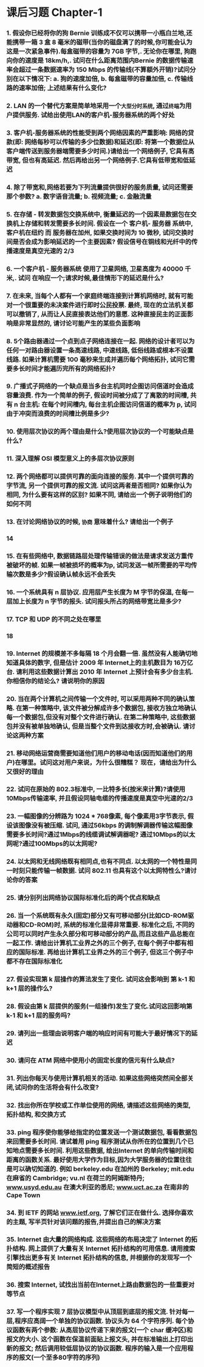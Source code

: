 # 课后习题 Chapter-1

### 1. 假设你已经将你的狗 Bernie 训练成不仅可以携带一小瓶白兰地,还能携带一箱 3 盒 8 毫米的磁带(当你的磁盘满了的时候,你可能会认为这是一次紧急事件).每盒磁带的容量为 7GB 字节,. 无论你在哪里, 狗跑向你的速度是 18km/h,. 试问在什么距离范围内Bernie 的数据传输速率会超过一条数据速率为 150 Mbps 的传输线(不算额外开销)?试问分别在以下情况下: a. 狗的速度加倍, b. 每盒磁带的容量加倍, c. 传输线路的速率加倍; 上述结果有什么变化?

>

### 2. LAN 的一个替代方案是简单地采用一个`大型分时系统`, 通过`终端`为用户提供服务. 试给出使用LAN的客户机-服务器系统的两个好处

>

### 3. 客户机-服务器系统的性能受到两个网络因素的严重影响: 网络的贷款(即: 网络每秒可以传输的多少位数据)和延迟(即: 将第一个数据位从客户端传送到服务器端需要多少时间.)请给出一个网络例子, 它具有高带宽, 但也有高延迟. 然后再给出另一个网络例子.它具有低带宽和低延迟

>

### 4. 除了带宽和,网络若要为下列流量提供很好的服务质量, 试问还需要那个参数? a. 数字语音流量; b. 视频流量; c. 金融流量

>

### 5. 在存储 - 转发数据包交换系统中, 衡量延迟的一个因素是数据包在交换机上存储和转发需要多长时间. 假设在一个 客户机- 服务器 系统中, 客户机在纽约 而 服务器在加州, 如果交换时间为 10 微秒, 试问交换时间是否会成为影响延迟的一个主要因素? 假设信号在铜线和光纤中的传播速度是真空光速的 2/3

>

### 6. 一个客户机 - 服务器系统 使用了卫星网络, 卫星高度为 40000 千米,. 试问 在响应一个;请求时候,最佳情形下的延迟是什么?

>

### 7. 在未来, 当每个人都有一个家庭终端连接到计算机网络时, 就有可能对一个很重要的未决案件进行即时公民投票. 最终, 现在的立法机关都可以撤销了, 从而让人民直接表达他们的意愿. 这种直接民主的正面影响是非常显然的, 请讨论可能产生的某些负面影响

>

### 8. 5个路由器通过一个点到点子网络连接在一起. 网络的设计者可以为任何一对路由器设置一条高速线路, 中速线路, 低俗线路或根本不设置线路. 如果计算机需要 100 毫秒来生成并遍历每个网络拓扑, 试问它需要多长时间才能遍历完所有的网络拓扑?

>

### 9. 广播式子网络的一个缺点是当多台主机同时企图访问信道时会造成容量浪费. 作为一个简单的例子, 假设时间被分成了了离散的时间槽, 共有 n 台主机: 在每个时间槽内, 每台主机企图访问信道的概率为 p, 试问由于冲突而浪费的时间槽比例是多少?

>

### 10. 使用层次协议的两个理由是什么?使用层次协议的一个可能缺点是什么?

>

### 11. 深入理解 OSI 模型意义上的多层次协议原则

>

### 12. 两个网络都可以提供可靠的面向连接的服务. 其中一个提供可靠的字节流, 另一个提供可靠的报文流. 试问这两者是否相同? 如果你认为相同, 为什么要有这样的区别? 如果不同, 请给出一个例子说明他们的如何不同

>

### 13. 在讨论网络协议的时候, `协商` 意味着什么? 请给出一个例子

>

### 14

>

### 15. 在有些网络中, 数据链路层处理传输错误的做法是请求发送方重传被破坏的帧. 如果一帧被损坏的概率为p, 试问发送一帧所需要的平均传输次数是多少?假设确认帧永远不会丢失

>

### 16. 一个系统具有 n 层协议. 应用层产生长度为 M 字节的保温, 在每一层加上长度为 n 字节的报头. 试问报头所占的网络带宽比是多少?

>

### 17. TCP 和 UDP 的不同之处在哪里

>

### 18

>

### 19. Internet 的规模差不多每隔 18 个月会翻一倍. 虽然没有人能确切地知道具体的数字, 但是估计 2009 年 Internet上的主机数目为 16万亿台. 请利用这些数据计算出 2010 年 Internet 上预计会有多少台主机. 你相信你的结论么? 请说明你的原因

>

### 20. 当在两个计算机之间传输一个文件时, 可以采用两种不同的确认策略. 在第一种策略中, 该文件被分解成许多个数据包, 接收方独立地确认每一个数据包,但没有对整个文件进行确认. 在第二种策略中, 这些数据包并没有被单独地确认, 但是当整个文件到达接收方时,会被确认. 请讨论这两种方案

>

### 21. 移动网络运营商需要知道他们用户的移动电话(因而知道他们的用户)在哪里。试问这对用户来说，为什么很糟糕？ 现在，请给出为什么又很好的理由

>

### 22. 试问在原始的 802.3标准中, 一比特多长(按米来计算)?请使用10Mbps传输速率, 并且假设同轴电缆的传播速度是真空中光速的2/3

>

### 23. 一幅图像的分辨路为 1024 * 768像素, 每个像素用3字节表示, 假设该图像没有被压缩. 试问, 通过56kbps 的调制解调器传输这幅图像需要多长时间?通过1Mbps的线缆调试解调器呢? 通过10Mbps的以太网呢?通过100Mbps的以太网呢?

>

### 24. 以太网和无线网络既有相同点,也有不同点. 以太网的一个特性是同一时刻只能传输一帧数据. 试问 802.11 也具有这个以太网特性么?请讨论你的答案

>

### 25. 请分别列出网络协议国际标准化后的两个优点和缺点

>

### 26. 当一个系统既有永久(固定)部分又有可移动部分(比如CD-ROM驱动器和CD-ROM)时, 系统的标准化显得非常重要. 标准化之后, 不同的公司可以同时产生永久部分和可移动部分的产品,而且这些产品总能在一起工作. 请给出计算机工业界之外的三个例子, 在每个例子中都有相应的国际标准. 再给出计算机工业界之外的三个例子, 但这三个例子中都不存在国际标准化

>

### 27. 假设实现第 k 层操作的算法发生了变化. 试问这会影响到 第 k-1 和 k+1 层的操作么?

>

### 28. 假设由第 k 层提供的服务(一组操作)发生了变化.试问这回影响第 k-1 和 k+1 层的服务吗?

>

### 29. 请列出一些理由说明客户端的响应时间有可能大于最好情况下的延迟

>

### 30. 请问在 ATM 网络中使用小的固定长度的信元有什么缺点?

>

### 31. 列出你每天与使用计算机相关的活动. 如果这些网络突然间全部关闭,试问你的生活将会有什么改变?

>

### 32. 找出你所在学校或工作单位使用的网络, 请描述这些网络的类型, 拓扑结构, 和交换方式

>

### 33. ping 程序使你能够给指定的位置发送一个测试数据包, 看看数据包来回需要多长时间. 请试着用 ping 程序测试从你所在的位置到几个已知地点需要多长时间. 利用这些数据, 绘出Internet 的单向传输时间和距离的函数关系. 最好使用大学作为目标,因为大学服务器的位置往往是可以确切知道的. 例如 berkeley.edu 在加州的 Berkeley; mit.edu 在麻省的 Cambridge; vu.nl 在荷兰的阿姆斯特丹; www.usyd.edu.au 在澳大利亚的悉尼; www.uct.ac.za 在南非的 Cape Town

>

### 34. 到 IETF 的网站 www.ietf.org, 了解它们正在做什么. 选择你喜欢的主题, 写半页针对该问题的报告,并提出自己的解决方案

>

### 35. Internet 由大量的网络构成. 这些网络的布局决定了 Internet 的拓扑结构. 网上提供了大量有关 Internet 拓扑结构的可用信息. 请用搜索引擎找出更多有关 Internet 拓扑结构的信息, 并根据你的发现写一个简短的概述报告

>

### 36. 搜索 Internet, 试找出当前在Internet上路由数据包的一些重要对等节点

>

### 37. 写一个程序实现 7 层协议模型中从顶层到底层的报文流. 针对每一层,程序应高阔一个单独的协议函数. 协议头为 64 个字符序列. 每个协议函数有两个参数: 从高层协议传递下来的报文(一个 char 缓冲区)和报文的大小. 这个函数在保温前面贴上报文头, 并在标准输出上打印出新的报文; 然后调用较低层协议的协议函数. 程序的输入是一个应用程序的报文(一个至多80字符的序列)
